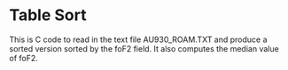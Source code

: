 # Table Sort

This is C code to read in the text file AU930_ROAM.TXT and produce a sorted version sorted by the foF2 field. It also computes the median value of foF2.